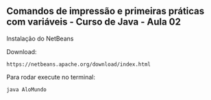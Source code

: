 <h2>Comandos de impressão e primeiras práticas com variáveis - Curso de Java - Aula 02</h2>

<p>Instalação do NetBeans</p>

<p>Download:</p>

~~~
https://netbeans.apache.org/download/index.html
~~~

<p>Para rodar execute no terminal:</p>

~~~
java AloMundo
~~~